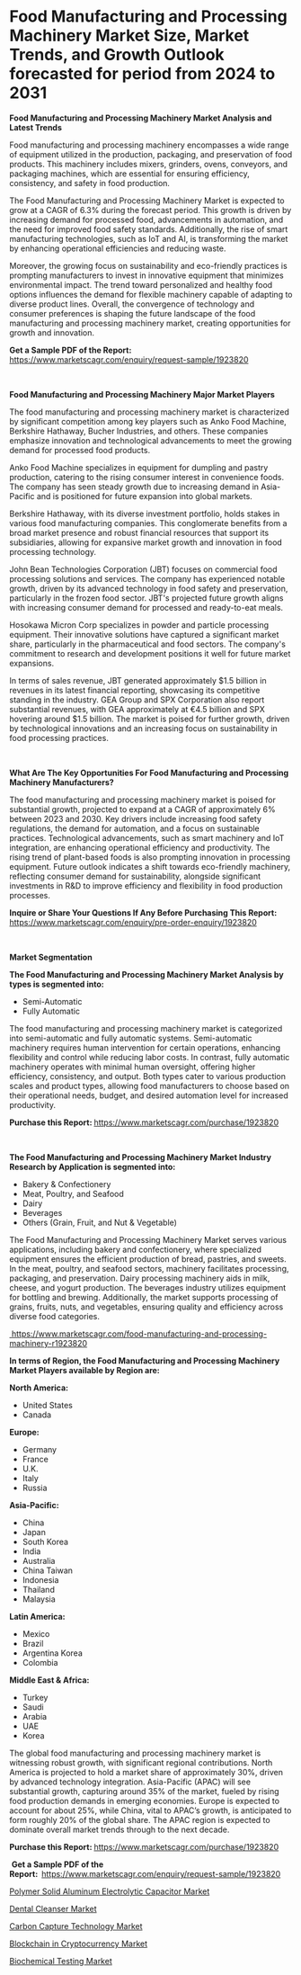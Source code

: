 <p><h1>Food Manufacturing and Processing Machinery Market Size, Market Trends, and Growth Outlook forecasted for period from 2024 to 2031</h1></p><p><strong>Food Manufacturing and Processing Machinery Market Analysis and Latest Trends</strong></p>
<p><p>Food manufacturing and processing machinery encompasses a wide range of equipment utilized in the production, packaging, and preservation of food products. This machinery includes mixers, grinders, ovens, conveyors, and packaging machines, which are essential for ensuring efficiency, consistency, and safety in food production.</p><p>The Food Manufacturing and Processing Machinery Market is expected to grow at a CAGR of 6.3% during the forecast period. This growth is driven by increasing demand for processed food, advancements in automation, and the need for improved food safety standards. Additionally, the rise of smart manufacturing technologies, such as IoT and AI, is transforming the market by enhancing operational efficiencies and reducing waste. </p><p>Moreover, the growing focus on sustainability and eco-friendly practices is prompting manufacturers to invest in innovative equipment that minimizes environmental impact. The trend toward personalized and healthy food options influences the demand for flexible machinery capable of adapting to diverse product lines. Overall, the convergence of technology and consumer preferences is shaping the future landscape of the food manufacturing and processing machinery market, creating opportunities for growth and innovation.</p></p>
<p><strong>Get a Sample PDF of the Report:&nbsp;</strong> <a href="https://www.marketscagr.com/enquiry/request-sample/1923820?utm_campaign=1282&utm_medium=2&utm_source=Github&utm_content=ia&utm_term=24102024&utm_id=food-manufacturing-and-processing-machinery">https://www.marketscagr.com/enquiry/request-sample/1923820</a></p>
<p>&nbsp;</p>
<p><strong>Food Manufacturing and Processing Machinery Major Market Players</strong></p>
<p><p>The food manufacturing and processing machinery market is characterized by significant competition among key players such as Anko Food Machine, Berkshire Hathaway, Bucher Industries, and others. These companies emphasize innovation and technological advancements to meet the growing demand for processed food products.</p><p>Anko Food Machine specializes in equipment for dumpling and pastry production, catering to the rising consumer interest in convenience foods. The company has seen steady growth due to increasing demand in Asia-Pacific and is positioned for future expansion into global markets.</p><p>Berkshire Hathaway, with its diverse investment portfolio, holds stakes in various food manufacturing companies. This conglomerate benefits from a broad market presence and robust financial resources that support its subsidiaries, allowing for expansive market growth and innovation in food processing technology.</p><p>John Bean Technologies Corporation (JBT) focuses on commercial food processing solutions and services. The company has experienced notable growth, driven by its advanced technology in food safety and preservation, particularly in the frozen food sector. JBT's projected future growth aligns with increasing consumer demand for processed and ready-to-eat meals.</p><p>Hosokawa Micron Corp specializes in powder and particle processing equipment. Their innovative solutions have captured a significant market share, particularly in the pharmaceutical and food sectors. The company's commitment to research and development positions it well for future market expansions.</p><p>In terms of sales revenue, JBT generated approximately $1.5 billion in revenues in its latest financial reporting, showcasing its competitive standing in the industry. GEA Group and SPX Corporation also report substantial revenues, with GEA approximately at €4.5 billion and SPX hovering around $1.5 billion. The market is poised for further growth, driven by technological innovations and an increasing focus on sustainability in food processing practices.</p></p>
<p>&nbsp;</p>
<p><strong>What Are The Key Opportunities For Food Manufacturing and Processing Machinery Manufacturers?</strong></p>
<p><p>The food manufacturing and processing machinery market is poised for substantial growth, projected to expand at a CAGR of approximately 6% between 2023 and 2030. Key drivers include increasing food safety regulations, the demand for automation, and a focus on sustainable practices. Technological advancements, such as smart machinery and IoT integration, are enhancing operational efficiency and productivity. The rising trend of plant-based foods is also prompting innovation in processing equipment. Future outlook indicates a shift towards eco-friendly machinery, reflecting consumer demand for sustainability, alongside significant investments in R&D to improve efficiency and flexibility in food production processes.</p></p>
<p><strong>Inquire or Share Your Questions If Any Before Purchasing This Report:</strong> <a href="https://www.marketscagr.com/enquiry/pre-order-enquiry/1923820?utm_campaign=1282&utm_medium=2&utm_source=Github&utm_content=ia&utm_term=24102024&utm_id=food-manufacturing-and-processing-machinery">https://www.marketscagr.com/enquiry/pre-order-enquiry/1923820</a></p>
<p>&nbsp;</p>
<p><strong>Market Segmentation</strong></p>
<p><strong>The Food Manufacturing and Processing Machinery Market Analysis by types is segmented into:</strong></p>
<p><ul><li>Semi-Automatic</li><li>Fully Automatic</li></ul></p>
<p><p>The food manufacturing and processing machinery market is categorized into semi-automatic and fully automatic systems. Semi-automatic machinery requires human intervention for certain operations, enhancing flexibility and control while reducing labor costs. In contrast, fully automatic machinery operates with minimal human oversight, offering higher efficiency, consistency, and output. Both types cater to various production scales and product types, allowing food manufacturers to choose based on their operational needs, budget, and desired automation level for increased productivity.</p></p>
<p><strong>Purchase this Report:&nbsp;</strong><a href="https://www.marketscagr.com/purchase/1923820?utm_campaign=1282&utm_medium=2&utm_source=Github&utm_content=ia&utm_term=24102024&utm_id=food-manufacturing-and-processing-machinery">https://www.marketscagr.com/purchase/1923820</a></p>
<p>&nbsp;</p>
<p><strong>The Food Manufacturing and Processing Machinery Market Industry Research by Application is segmented into:</strong></p>
<p><ul><li>Bakery & Confectionery</li><li>Meat, Poultry, and Seafood</li><li>Dairy</li><li>Beverages</li><li>Others (Grain, Fruit, and Nut & Vegetable)</li></ul></p>
<p><p>The Food Manufacturing and Processing Machinery Market serves various applications, including bakery and confectionery, where specialized equipment ensures the efficient production of bread, pastries, and sweets. In the meat, poultry, and seafood sectors, machinery facilitates processing, packaging, and preservation. Dairy processing machinery aids in milk, cheese, and yogurt production. The beverages industry utilizes equipment for bottling and brewing. Additionally, the market supports processing of grains, fruits, nuts, and vegetables, ensuring quality and efficiency across diverse food categories.</p></p>
<p><a href="https://www.marketscagr.com/food-manufacturing-and-processing-machinery-r1923820?utm_campaign=1282&utm_medium=2&utm_source=Github&utm_content=ia&utm_term=24102024&utm_id=food-manufacturing-and-processing-machinery">&nbsp;https://www.marketscagr.com/food-manufacturing-and-processing-machinery-r1923820</a></p>
<p><strong>In terms of Region, the Food Manufacturing and Processing Machinery Market Players available by Region are:</strong></p>
<p>
    <p> <strong> North America: </strong>
        <ul>
            <li>United States</li>
            <li>Canada</li>
        </ul>
        </p> 
    <p> <strong> Europe: </strong>
        <ul>
            <li>Germany</li>
            <li>France</li>
            <li>U.K.</li>
            <li>Italy</li>
            <li>Russia</li>
        </ul>
        </p> 
    <p> <strong> Asia-Pacific: </strong>
        <ul>
            <li>China</li>
            <li>Japan</li>
            <li>South Korea</li>
            <li>India</li>
            <li>Australia</li>
            <li>China Taiwan</li>
            <li>Indonesia</li>
            <li>Thailand</li>
            <li>Malaysia</li>
        </ul>
        </p> 
    <p> <strong> Latin America: </strong>
        <ul>
            <li>Mexico</li>
            <li>Brazil</li>
            <li>Argentina Korea</li>
            <li>Colombia</li>
        </ul>
        </p> 
    <p> <strong> Middle East & Africa: </strong>
        <ul>
            <li>Turkey</li>
            <li>Saudi</li>
            <li>Arabia</li>
            <li>UAE</li>
            <li>Korea</li>
        </ul>
    </p>
    </p>
<p><p>The global food manufacturing and processing machinery market is witnessing robust growth, with significant regional contributions. North America is projected to hold a market share of approximately 30%, driven by advanced technology integration. Asia-Pacific (APAC) will see substantial growth, capturing around 35% of the market, fueled by rising food production demands in emerging economies. Europe is expected to account for about 25%, while China, vital to APAC’s growth, is anticipated to form roughly 20% of the global share. The APAC region is expected to dominate overall market trends through to the next decade.</p></p>
<p><strong>Purchase this Report: </strong><a href="https://www.marketscagr.com/purchase/1923820?utm_campaign=1282&utm_medium=2&utm_source=Github&utm_content=ia&utm_term=24102024&utm_id=food-manufacturing-and-processing-machinery">https://www.marketscagr.com/purchase/1923820</a></p>
<p>&nbsp;<strong>Get a Sample PDF of the Report:&nbsp;&nbsp;</strong><a href="https://www.marketscagr.com/enquiry/request-sample/1923820?utm_campaign=1282&utm_medium=2&utm_source=Github&utm_content=ia&utm_term=24102024&utm_id=food-manufacturing-and-processing-machinery">https://www.marketscagr.com/enquiry/request-sample/1923820</a></p>
<p><strong></strong></p>
<p><p><a href="https://github.com/mabutironaldo/Market-Research-Report-List-6/blob/main/polymer-solid-aluminum-electrolytic-capacitor-market.md?utm_campaign=1282&utm_medium=2&utm_source=Github&utm_content=ia&utm_term=24102024&utm_id=food-manufacturing-and-processing-machinery">Polymer Solid Aluminum Electrolytic Capacitor Market</a></p><p><a href="https://www.linkedin.com/pulse/strategic-forecast-dental-cleanser-market-growth-trends-size-ka7rc?utm_campaign=1282&utm_medium=2&utm_source=Github&utm_content=ia&utm_term=24102024&utm_id=food-manufacturing-and-processing-machinery">Dental Cleanser Market</a></p><p><a href="https://www.linkedin.com/pulse/strategic-roadmap-success-global-carbon-capture-technology-zwe8c?utm_campaign=1282&utm_medium=2&utm_source=Github&utm_content=ia&utm_term=24102024&utm_id=food-manufacturing-and-processing-machinery">Carbon Capture Technology Market</a></p><p><a href="https://www.linkedin.com/pulse/blockchain-cryptocurrency-market-outlook-complete-industry-bu53c?utm_campaign=1282&utm_medium=2&utm_source=Github&utm_content=ia&utm_term=24102024&utm_id=food-manufacturing-and-processing-machinery">Blockchain in Cryptocurrency Market</a></p><p><a href="https://www.linkedin.com/pulse/biochemical-testing-market-research-report-2024-2031-frugal-egon-rjqsc?utm_campaign=1282&utm_medium=2&utm_source=Github&utm_content=ia&utm_term=24102024&utm_id=food-manufacturing-and-processing-machinery">Biochemical Testing Market</a></p></p>